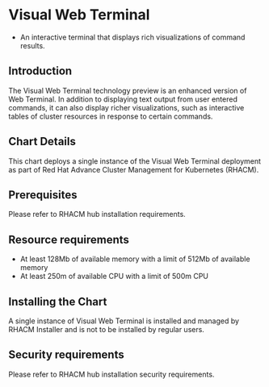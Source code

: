 # Visual Web Terminal
* An interactive terminal that displays rich visualizations of command results.

## Introduction
The Visual Web Terminal technology preview is an enhanced version of Web Terminal.  In addition to displaying text output from user entered commands, it can also display richer visualizations, such as interactive tables of cluster resources in response to certain commands.

## Chart Details
This chart deploys a single instance of the Visual Web Terminal deployment as part of Red Hat Advance Cluster Management for Kubernetes (RHACM). 

## Prerequisites
Please refer to RHACM hub installation requirements. 

## Resource requirements
* At least 128Mb of available memory with a limit of 512Mb of available memory
* At least 250m of available CPU with a limit of 500m CPU

## Installing the Chart
A single instance of Visual Web Terminal is installed and managed by RHACM Installer and is not to be installed by regular users.

## Security requirements
Please refer to RHACM hub installation security requirements.
